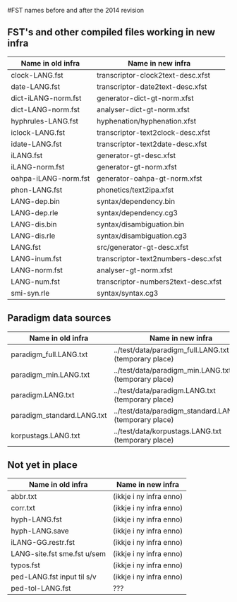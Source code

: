 #FST names before and after the 2014 revision

## FST's and other compiled files working in new infra
|  Name in old infra         |Name in new infra
| --- | --- 
| clock-LANG.fst             | transcriptor-clock2text-desc.xfst
| date-LANG.fst              | transcriptor-date2text-desc.xfst
| dict-iLANG-norm.fst        | generator-dict-gt-norm.xfst
| dict-LANG-norm.fst         | analyser-dict-gt-norm.xfst
| hyphrules-LANG.fst         | hyphenation/hyphenation.xfst
| iclock-LANG.fst            | transcriptor-text2clock-desc.xfst
| idate-LANG.fst             | transcriptor-text2date-desc.xfst
| iLANG.fst                  | generator-gt-desc.xfst
| iLANG-norm.fst             | generator-gt-norm.xfst
| oahpa-iLANG-norm.fst       | generator-oahpa-gt-norm.xfst
| phon-LANG.fst              | phonetics/text2ipa.xfst
| LANG-dep.bin               | syntax/dependency.bin
| LANG-dep.rle               | syntax/dependency.cg3
| LANG-dis.bin               | syntax/disambiguation.bin
| LANG-dis.rle               | syntax/disambiguation.cg3
| LANG.fst                   | src/generator-gt-desc.xfst
| LANG-inum.fst              | transcriptor-text2numbers-desc.xfst
| LANG-norm.fst              | analyser-gt-norm.xfst
| LANG-num.fst               | transcriptor-numbers2text-desc.xfst
| smi-syn.rle                | syntax/syntax.cg3


## Paradigm data sources
|  Name in old infra         |Name in new infra
| --- | --- 
| paradigm_full.LANG.txt     | ../test/data/paradigm_full.LANG.txt (temporary place)
| paradigm_min.LANG.txt      | ../test/data/paradigm_min.LANG.txt (temporary place)
| paradigm.LANG.txt          | ../test/data/paradigm.LANG.txt (temporary place)
| paradigm_standard.LANG.txt | ../test/data/paradigm_standard.LANG.txt (temporary place)
| korpustags.LANG.txt        | ../test/data/korpustags.LANG.txt (temporary place)


## Not yet in place
|  Name in old infra         |Name in new infra
| --- | --- 
| abbr.txt                   | (ikkje i ny infra enno)
| corr.txt                   | (ikkje i ny infra enno)
| hyph-LANG.fst              | (ikkje i ny infra enno)
| hyph-LANG.save             | (ikkje i ny infra enno)
| iLANG-GG.restr.fst         | (ikkje i ny infra enno)
| LANG-site.fst sme.fst u/sem| (ikkje i ny infra enno)
| typos.fst                  | (ikkje i ny infra enno)
| ped-LANG.fst input til s/v | (ikkje i ny infra enno)
| ped-tol-LANG.fst           | ???
